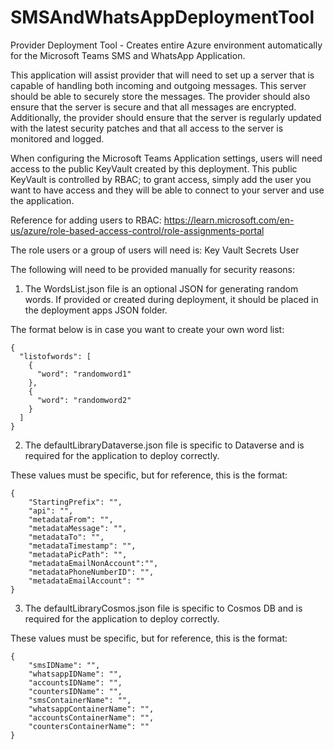 # SMSAndWhatsAppDeploymentTool
Provider Deployment Tool - Creates entire Azure environment automatically for the Microsoft Teams SMS and WhatsApp Application.

This application will assist provider that will need to set up a server that is capable of handling both incoming and outgoing messages. This server should be able to securely store the messages. The provider should also ensure that the server is secure and that all messages are encrypted. Additionally, the provider should ensure that the server is regularly updated with the latest security patches and that all access to the server is monitored and logged.

When configuring the Microsoft Teams Application settings, users will need access to the public KeyVault created by this deployment. This public KeyVault is controlled by RBAC; to grant access, simply add the user you want to have access and they will be able to connect to your server and use the application.

Reference for adding users to RBAC: https://learn.microsoft.com/en-us/azure/role-based-access-control/role-assignments-portal

The role users or a group of users will need is: Key Vault Secrets User

The following will need to be provided manually for security reasons:

1. The WordsList.json file is an optional JSON for generating random words. If provided or created during deployment, it should be placed in the deployment apps JSON folder.

The format below is in case you want to create your own word list:
```
{
  "listofwords": [
    {
      "word": "randomword1"
    },
    {
      "word": "randomword2"
    }
  ]
}
```
2. The defaultLibraryDataverse.json file is specific to Dataverse and is required for the application to deploy correctly.

These values must be specific, but for reference, this is the format:
```
{
    "StartingPrefix": "",
    "api": "",
    "metadataFrom": "",
    "metadataMessage": "",
    "metadataTo": "",
    "metadataTimestamp": "",
    "metadataPicPath": "",
    "metadataEmailNonAccount":"",
    "metadataPhoneNumberID": "",
    "metadataEmailAccount": ""
}
```
3. The defaultLibraryCosmos.json file is specific to Cosmos DB and is required for the application to deploy correctly.

These values must be specific, but for reference, this is the format:
```
{
    "smsIDName": "",
    "whatsappIDName": "",
    "accountsIDName": "",
    "countersIDName": "",
    "smsContainerName": "",
    "whatsappContainerName": "",
    "accountsContainerName": "",
    "countersContainerName": ""
}
```
